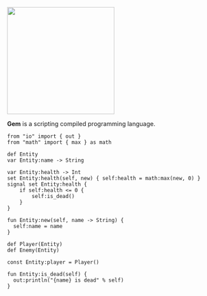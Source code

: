<div display="flex"><img src="https://github.com/sizakuma/gemlang/assets/142700972/1094211b-3365-4d3b-9bf2-07103fcc19fe" width=250></div>

**Gem** is a scripting compiled programming language.

````gem
from "io" import { out }
from "math" import { max } as math

def Entity
var Entity:name -> String

var Entity:health -> Int
set Entity:health(self, new) { self:health = math:max(new, 0) }
signal set Entity:health {
	if self:health <= 0 {
		self:is_dead()
	}
}

fun Entity:new(self, name -> String) {
  self:name = name
}

def Player(Entity)
def Enemy(Entity)

const Entity:player = Player()

fun Entity:is_dead(self) {
  out:println("{name} is dead" % self)
}
````
